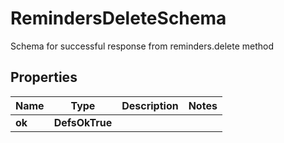 

# RemindersDeleteSchema

Schema for successful response from reminders.delete method

## Properties

| Name | Type | Description | Notes |
|------------ | ------------- | ------------- | -------------|
|**ok** | **DefsOkTrue** |  |  |



